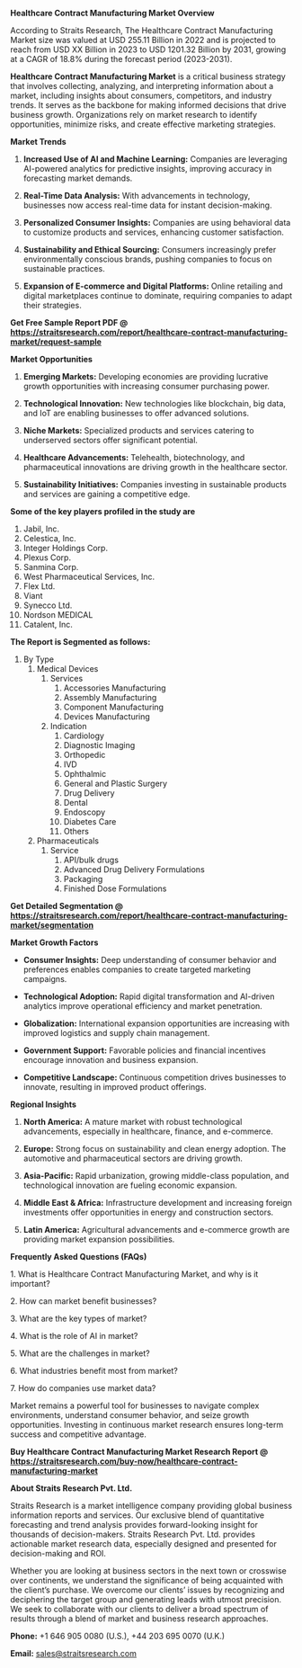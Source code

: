 <p><strong>Healthcare Contract Manufacturing Market Overview</strong></p>
<p>According to Straits Research, The Healthcare Contract Manufacturing Market size was valued at USD 255.11 Billion in 2022 and is projected to reach from USD XX Billion in 2023 to USD 1201.32 Billion by 2031, growing at a CAGR of 18.8% during the forecast period (2023-2031).</p>
<p><strong>Healthcare Contract Manufacturing Market</strong> is a critical business strategy that involves collecting, analyzing, and interpreting information about a market, including insights about consumers, competitors, and industry trends. It serves as the backbone for making informed decisions that drive business growth. Organizations rely on market research to identify opportunities, minimize risks, and create effective marketing strategies.</p>
<p><strong>Market Trends</strong></p>
<ol>
<li>
<p><strong>Increased Use of AI and Machine Learning:</strong> Companies are leveraging AI-powered analytics for predictive insights, improving accuracy in forecasting market demands.</p>
</li>
<li>
<p><strong>Real-Time Data Analysis:</strong> With advancements in technology, businesses now access real-time data for instant decision-making.</p>
</li>
<li>
<p><strong>Personalized Consumer Insights:</strong> Companies are using behavioral data to customize products and services, enhancing customer satisfaction.</p>
</li>
<li>
<p><strong>Sustainability and Ethical Sourcing:</strong> Consumers increasingly prefer environmentally conscious brands, pushing companies to focus on sustainable practices.</p>
</li>
<li>
<p><strong>Expansion of E-commerce and Digital Platforms:</strong> Online retailing and digital marketplaces continue to dominate, requiring companies to adapt their strategies.</p>
</li>
</ol>
<p><strong>Get Free Sample Report PDF @ <a href=https://straitsresearch.com/report/healthcare-contract-manufacturing-market/request-sample>https://straitsresearch.com/report/healthcare-contract-manufacturing-market/request-sample</a></strong></p>
<p><strong>Market Opportunities</strong></p>
<ol>
<li>
<p><strong>Emerging Markets:</strong> Developing economies are providing lucrative growth opportunities with increasing consumer purchasing power.</p>
</li>
<li>
<p><strong>Technological Innovation:</strong> New technologies like blockchain, big data, and IoT are enabling businesses to offer advanced solutions.</p>
</li>
<li>
<p><strong>Niche Markets:</strong> Specialized products and services catering to underserved sectors offer significant potential.</p>
</li>
<li>
<p><strong>Healthcare Advancements:</strong> Telehealth, biotechnology, and pharmaceutical innovations are driving growth in the healthcare sector.</p>
</li>
<li>
<p><strong>Sustainability Initiatives:</strong> Companies investing in sustainable products and services are gaining a competitive edge.</p>
</li>
</ol>
<div>
<div><strong>Some of the key players profiled in the study are</strong></div>
</div>
<p><ol>
<li>Jabil, Inc.</li>
<li>Celestica, Inc.</li>
<li>Integer Holdings Corp.</li>
<li>Plexus Corp.</li>
<li>Sanmina Corp.</li>
<li>West Pharmaceutical Services, Inc.</li>
<li>Flex Ltd.</li>
<li>Viant</li>
<li>Synecco Ltd.</li>
<li>Nordson MEDICAL</li>
<li>Catalent, Inc.</li>
</ol></p>
<p><strong>The Report is Segmented as follows:</strong></p>
<p><ol>
<li>By Type
<ol>
<li>Medical Devices
<ol>
<li>Services
<ol>
<li>Accessories Manufacturing</li>
<li>Assembly Manufacturing</li>
<li>Component Manufacturing</li>
<li>Devices Manufacturing</li>
</ol>
</li>
<li>Indication
<ol>
<li>Cardiology</li>
<li>Diagnostic Imaging</li>
<li>Orthopedic</li>
<li>IVD</li>
<li>Ophthalmic</li>
<li>General and Plastic Surgery</li>
<li>Drug Delivery</li>
<li>Dental</li>
<li>Endoscopy</li>
<li>Diabetes Care</li>
<li>Others</li>
</ol>
</li>
</ol>
</li>
<li>Pharmaceuticals
<ol>
<li>Service
<ol>
<li>API/bulk drugs</li>
<li>Advanced Drug Delivery Formulations</li>
<li>Packaging</li>
<li>Finished Dose Formulations</li>
</ol>
</li>
</ol>
</li>
</ol>
</li>
</ol></p>
<p><strong>Get Detailed Segmentation @ <a href=https://straitsresearch.com/report/healthcare-contract-manufacturing-market/segmentation>https://straitsresearch.com/report/healthcare-contract-manufacturing-market/segmentation</a></strong></p>
<p><strong>Market Growth Factors</strong></p>
<ul>
<li>
<p><strong>Consumer Insights:</strong> Deep understanding of consumer behavior and preferences enables companies to create targeted marketing campaigns.</p>
</li>
<li>
<p><strong>Technological Adoption:</strong> Rapid digital transformation and AI-driven analytics improve operational efficiency and market penetration.</p>
</li>
<li>
<p><strong>Globalization:</strong> International expansion opportunities are increasing with improved logistics and supply chain management.</p>
</li>
<li>
<p><strong>Government Support:</strong> Favorable policies and financial incentives encourage innovation and business expansion.</p>
</li>
<li>
<p><strong>Competitive Landscape:</strong> Continuous competition drives businesses to innovate, resulting in improved product offerings.</p>
</li>
</ul>
<p><strong>Regional Insights</strong></p>
<ol>
<li>
<p><strong>North America:</strong> A mature market with robust technological advancements, especially in healthcare, finance, and e-commerce.</p>
</li>
<li>
<p><strong>Europe:</strong> Strong focus on sustainability and clean energy adoption. The automotive and pharmaceutical sectors are driving growth.</p>
</li>
<li>
<p><strong>Asia-Pacific:</strong> Rapid urbanization, growing middle-class population, and technological innovation are fueling economic expansion.</p>
</li>
<li>
<p><strong>Middle East &amp; Africa:</strong> Infrastructure development and increasing foreign investments offer opportunities in energy and construction sectors.</p>
</li>
<li>
<p><strong>Latin America:</strong> Agricultural advancements and e-commerce growth are providing market expansion possibilities.</p>
</li>
</ol>
<p><strong>Frequently Asked Questions (FAQs)</strong></p>
<p>1. What is Healthcare Contract Manufacturing Market, and why is it important?</p>
<p>2. How can market benefit businesses?</p>
<p>3. What are the key types of market?</p>
<p>4. What is the role of AI in market?</p>
<p>5. What are the challenges in market?</p>
<p>6. What industries benefit most from market?</p>
<p>7. How do companies use market data?</p>
<p>Market remains a powerful tool for businesses to navigate complex environments, understand consumer behavior, and seize growth opportunities. Investing in continuous market research ensures long-term success and competitive advantage.</p>
<p><strong>Buy Healthcare Contract Manufacturing Market Research Report @ <a href=https://straitsresearch.com/buy-now/healthcare-contract-manufacturing-market>https://straitsresearch.com/buy-now/healthcare-contract-manufacturing-market</a></strong></p>
<p><strong>About Straits Research Pvt. Ltd.</strong></p>
<p>Straits Research is a market intelligence company providing global business information reports and services. Our exclusive blend of quantitative forecasting and trend analysis provides forward-looking insight for thousands of decision-makers. Straits Research Pvt. Ltd. provides actionable market research data, especially designed and presented for decision-making and ROI.</p>
<p>Whether you are looking at business sectors in the next town or crosswise over continents, we understand the significance of being acquainted with the client&rsquo;s purchase. We overcome our clients&rsquo; issues by recognizing and deciphering the target group and generating leads with utmost precision. We seek to collaborate with our clients to deliver a broad spectrum of results through a blend of market and business research approaches.</p>
<p><strong>Phone:</strong> +1 646 905 0080 (U.S.), +44 203 695 0070 (U.K.)</p>
<p><strong>Email:</strong> <u><a href=mailto:sales@straitsresearch.com>sales@straitsresearch.com</a></u></p>
